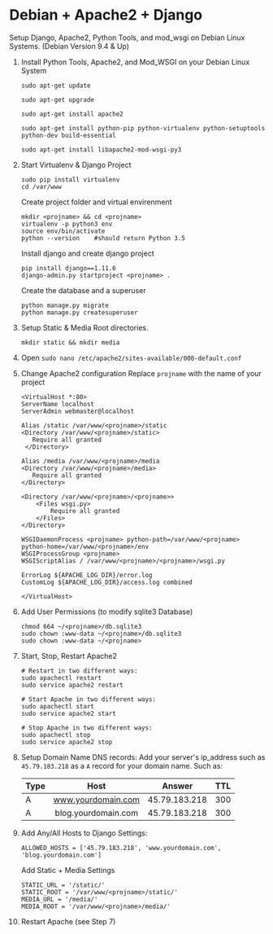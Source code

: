 # Debian + Apache2 + Django 

Setup Django, Apache2, Python Tools, and mod_wsgi on Debian Linux Systems. (Debian Version 9.4 & Up)


1. Install Python Tools, Apache2, and Mod_WSGI on your Debian Linux System

    ```
    sudo apt-get update

    sudo apt-get upgrade

    sudo apt-get install apache2

    sudo apt-get install python-pip python-virtualenv python-setuptools python-dev build-essential

    sudo apt-get install libapache2-mod-wsgi-py3
    ```

2. Start Virtualenv & Django Project
    ```
    sudo pip install virtualenv 
    cd /var/www
    ```
    Create project folder and virtual envirenment
    ```
    mkdir <projname> && cd <projname>
    virtualenv -p python3 env
    source env/bin/activate
    python --version    #should return Python 3.5
    ```
    Install django and create django project
    ```
    pip install django==1.11.6
    django-admin.py startproject <projname> .
    ```
    Create the database and a superuser
    ```
    python manage.py migrate
    python manage.py createsuperuser 
    ```

3. Setup Static & Media Root directories.
    ```
    mkdir static && mkdir media
    ```

4. Open `sudo nano /etc/apache2/sites-available/000-default.conf`


5. Change Apache2 configuration
    Replace `projname` with the name of your project
    ```
    <VirtualHost *:80>
    ServerName localhost
    ServerAdmin webmaster@localhost

    Alias /static /var/www/<projname>/static
    <Directory /var/www/<projname>/static>
       Require all granted
     </Directory>

    Alias /media /var/www/<projname>/media
    <Directory /var/www/<projname>/media>
       Require all granted
    </Directory>

    <Directory /var/www/<projname>/<projname>>
        <Files wsgi.py>
            Require all granted
        </Files>
    </Directory>

    WSGIDaemonProcess <projname> python-path=/var/www/<projname> python-home=/var/www/<projname>/env
    WSGIProcessGroup <projname>
    WSGIScriptAlias / /var/www/<projname>/<projname>/wsgi.py

    ErrorLog ${APACHE_LOG_DIR}/error.log
    CustomLog ${APACHE_LOG_DIR}/access.log combined

    </VirtualHost>
    ```


6. Add User Permissions (to modify sqlite3 Database)
    ```
    chmod 664 ~/<projname>/db.sqlite3
    sudo chown :www-data ~/<projname>/db.sqlite3
    sudo chown :www-data ~/<projname>
    ```

7. Start, Stop, Restart Apache2
    ```
    # Restart in two different ways:
    sudo apachectl restart
    sudo service apache2 restart

    # Start Apache in two different ways:
    sudo apachectl start
    sudo service apache2 start

    # Stop Apache in two different ways:
    sudo apachectl stop
    sudo service apache2 stop
    ```

8. Setup Domain Name DNS records:
    Add your server's ip_address such as `45.79.183.218` as a `A` record for your domain name. Such as:

    | Type          | Host                |  Answer        |  TTL  |
    | ------------- |:-------------------:|:--------------:|:-----:|
    | A             | www.yourdomain.com  | 45.79.183.218  |  300  |
    | A             | blog.yourdomain.com | 45.79.183.218  |  300  |


9. Add Any/All Hosts to Django Settings:
    ```
    ALLOWED_HOSTS = ['45.79.183.218', 'www.yourdomain.com', 'blog.yourdomain.com']
    ```
    
    Add Static + Media Settings
    ```
    STATIC_URL = '/static/'
    STATIC_ROOT = '/var/www/<projname>/static/'
    MEDIA_URL = '/media/'
    MEDIA_ROOT = '/var/www/<projname>/media/'
    ```

10. Restart Apache (see Step 7)
